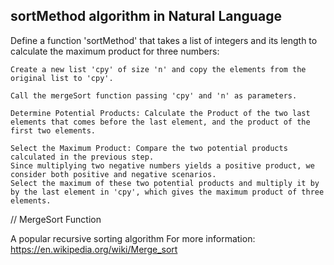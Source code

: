 ## sortMethod algorithm in Natural Language

Define a function 'sortMethod' that takes a list of integers and its length to calculate the maximum product for three numbers:

    Create a new list 'cpy' of size 'n' and copy the elements from the original list to 'cpy'.

    Call the mergeSort function passing 'cpy' and 'n' as parameters.

    Determine Potential Products: Calculate the Product of the two last elements that comes before the last element, and the product of the first two elements.

    Select the Maximum Product: Compare the two potential products calculated in the previous step.
    Since multiplying two negative numbers yields a positive product, we consider both positive and negative scenarios.
    Select the maximum of these two potential products and multiply it by by the last element in 'cpy', which gives the maximum product of three elements.

// MergeSort Function

A popular recursive sorting algorithm
For more information: https://en.wikipedia.org/wiki/Merge_sort
